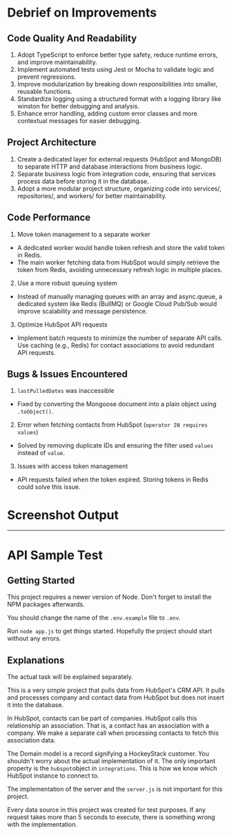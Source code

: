 # Debrief on Improvements

## Code Quality And Readability

1. Adopt TypeScript to enforce better type safety, reduce runtime errors, and improve maintainability.
1. Implement automated tests using Jest or Mocha to validate logic and prevent regressions.
1. Improve modularization by breaking down responsibilities into smaller, reusable functions.
1. Standardize logging using a structured format with a logging library like winston for better debugging and analysis.
1. Enhance error handling, adding custom error classes and more contextual messages for easier debugging.

## Project Architecture

1. Create a dedicated layer for external requests (HubSpot and MongoDB) to separate HTTP and database interactions from business logic.
1. Separate business logic from integration code, ensuring that services process data before storing it in the database.
1. Adopt a more modular project structure, organizing code into services/, repositories/, and workers/ for better maintainability.

## Code Performance

1. Move token management to a separate worker

- A dedicated worker would handle token refresh and store the valid token in Redis.
- The main worker fetching data from HubSpot would simply retrieve the token from Redis, avoiding unnecessary refresh logic in multiple places.

2. Use a more robust queuing system

- Instead of manually managing queues with an array and async.queue, a dedicated system like Redis (BullMQ) or Google Cloud Pub/Sub would improve scalability and message persistence.

3. Optimize HubSpot API requests

- Implement batch requests to minimize the number of separate API calls.
  Use caching (e.g., Redis) for contact associations to avoid redundant API requests.

## Bugs & Issues Encountered

1. `lastPulledDates` was inaccessible

- Fixed by converting the Mongoose document into a plain object using `.toObject()`.

2. Error when fetching contacts from HubSpot (`operator IN requires values`)

- Solved by removing duplicate IDs and ensuring the filter used `values` instead of `value`.

3. Issues with access token management

- API requests failed when the token expired. Storing tokens in Redis could solve this issue.

# Screenshot Output

---

# API Sample Test

## Getting Started

This project requires a newer version of Node. Don't forget to install the NPM packages afterwards.

You should change the name of the `.env.example` file to `.env`.

Run `node app.js` to get things started. Hopefully the project should start without any errors.

## Explanations

The actual task will be explained separately.

This is a very simple project that pulls data from HubSpot's CRM API. It pulls and processes company and contact data from HubSpot but does not insert it into the database.

In HubSpot, contacts can be part of companies. HubSpot calls this relationship an association. That is, a contact has an association with a company. We make a separate call when processing contacts to fetch this association data.

The Domain model is a record signifying a HockeyStack customer. You shouldn't worry about the actual implementation of it. The only important property is the `hubspot`object in `integrations`. This is how we know which HubSpot instance to connect to.

The implementation of the server and the `server.js` is not important for this project.

Every data source in this project was created for test purposes. If any request takes more than 5 seconds to execute, there is something wrong with the implementation.

